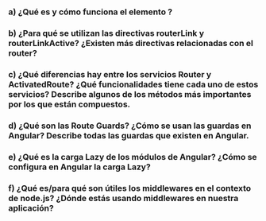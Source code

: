 ### a) ¿Qué es y cómo funciona el elemento <RouterOutlet>?



### b) ¿Para qué se utilizan las directivas routerLink y routerLinkActive? ¿Existen más directivas relacionadas con el router?


### c) ¿Qué diferencias hay entre los servicios Router y ActivatedRoute? ¿Qué funcionalidades tiene cada uno de estos servicios? Describe algunos de los métodos más importantes por los que están compuestos.


### d) ¿Qué son las Route Guards? ¿Cómo se usan las guardas en Angular? Describe todas las guardas que existen en Angular.


### e) ¿Qué es la carga Lazy de los módulos de Angular? ¿Cómo se configura en Angular la carga Lazy?


### f) ¿Qué es/para qué son útiles los middlewares en el contexto de node.js? ¿Dónde estás usando middlewares en nuestra aplicación?